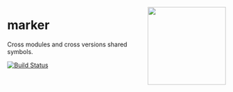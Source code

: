 <a href="http://hapijs.com"><img src="https://raw.githubusercontent.com/hapijs/assets/master/images/family.png" width="180px" align="right" /></a>

# marker

Cross modules and cross versions shared symbols.

[![Build Status](https://travis-ci.org/hapijs/marker.svg?branch=master)](https://travis-ci.org/hapijs/marker)

